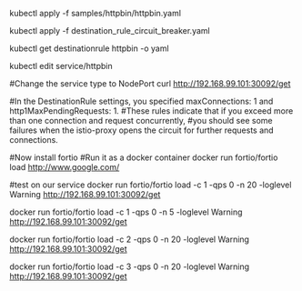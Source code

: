 kubectl apply -f samples/httpbin/httpbin.yaml

kubectl apply -f destination_rule_circuit_breaker.yaml

kubectl get destinationrule httpbin -o yaml

kubectl edit service/httpbin

#Change the service type to NodePort
curl http://192.168.99.101:30092/get

#In the DestinationRule settings, you specified maxConnections: 1 and http1MaxPendingRequests: 1. 
#These rules indicate that if you exceed more than one connection and request concurrently, 
#you should see some failures when the istio-proxy opens the circuit for further requests and connections.

#Now install fortio
#Run it as a docker container
docker run fortio/fortio load http://www.google.com/

#test on our service
docker run fortio/fortio load -c 1 -qps 0 -n 20 -loglevel Warning http://192.168.99.101:30092/get 

docker run fortio/fortio load -c 1 -qps 0 -n 5 -loglevel Warning http://192.168.99.101:30092/get 

docker run fortio/fortio load -c 2 -qps 0 -n 20 -loglevel Warning http://192.168.99.101:30092/get 

docker run fortio/fortio load -c 3 -qps 0 -n 20 -loglevel Warning http://192.168.99.101:30092/get 
